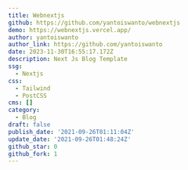 ```yaml
---
title: Webnextjs
github: https://github.com/yantoiswanto/webnextjs
demo: https://webnextjs.vercel.app/
author: yantoiswanto
author_link: https://github.com/yantoiswanto
date: 2023-11-30T16:55:17.172Z
description: Next Js Blog Template
ssg:
  - Nextjs
css:
  - Tailwind
  - PostCSS
cms: []
category:
  - Blog
draft: false
publish_date: '2021-09-26T01:11:04Z'
update_date: '2021-09-26T01:48:24Z'
github_star: 0
github_fork: 1
---
```

